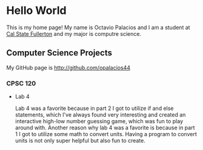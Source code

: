 # Hello World

This is my home page! My name is Octavio Palacios and I am a student at [Cal State Fullerton](http://www.fullerton.edu/) and my major is computre science.
## Computer Science Projects

My GitHub page is http://github.com/opalacios44

### CPSC 120

* Lab 4

    Lab 4 was a favorite because in part 2 I got to utilize if and else statements, which I've always found very interesting and created an interactive high-low number guessing game, which was fun to play around with. Another reason why lab 4 was a favorite is because in part 1 I got to utilize some math to convert units. Having a program to convert units is not only super helpful but also fun to create. 